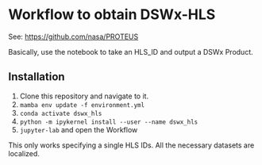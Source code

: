 # Workflow to obtain DSWx-HLS

See: https://github.com/nasa/PROTEUS

Basically, use the notebook to take an HLS_ID and output a DSWx Product.


## Installation

1. Clone this repository and navigate to it.
2. `mamba env update -f environment.yml`
3. `conda activate dswx_hls`
4. `python -m ipykernel install --user --name dswx_hls`
5. `jupyter-lab` and open the Workflow

This only works specifying a single HLS IDs. All the necessary datasets are localized.